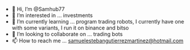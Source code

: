 - 👋 Hi, I’m @Samhub77
- 👀 I’m interested in ... investments
- 🌱 I’m currently learning ...  program trading robots, I currently have one with some variants, I run it on binance and bitso
- 💞️ I’m looking to collaborate on ... trading bots
- 📫 How to reach me ... samuelestebangutierrezmartinez@hotmail.com

<!---
Samhub77/Samhub77 is a ✨ special ✨ repository because its `README.md` (this file) appears on your GitHub profile.
You can click the Preview link to take a look at your changes.
--->
